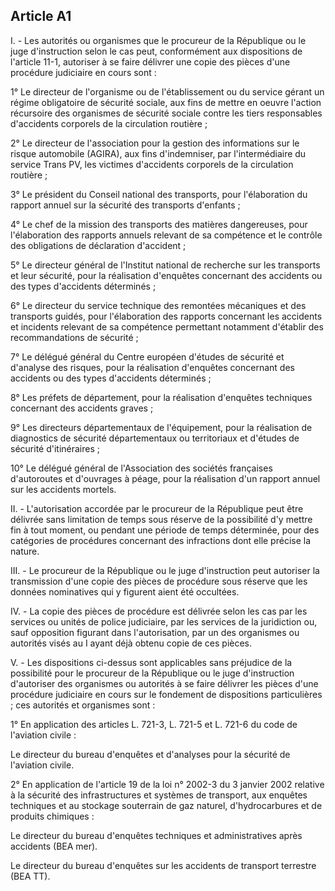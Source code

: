 Article A1
----
I. - Les autorités ou organismes que le procureur de la République ou le juge
d'instruction selon le cas peut, conformément aux dispositions de l'article
11-1, autoriser à se faire délivrer une copie des pièces d'une procédure
judiciaire en cours sont :

1° Le directeur de l'organisme ou de l'établissement ou du service gérant un
régime obligatoire de sécurité sociale, aux fins de mettre en oeuvre l'action
récursoire des organismes de sécurité sociale contre les tiers responsables
d'accidents corporels de la circulation routière ;

2° Le directeur de l'association pour la gestion des informations sur le risque
automobile (AGIRA), aux fins d'indemniser, par l'intermédiaire du service Trans
PV, les victimes d'accidents corporels de la circulation routière ;

3° Le président du Conseil national des transports, pour l'élaboration du
rapport annuel sur la sécurité des transports d'enfants ;

4° Le chef de la mission des transports des matières dangereuses, pour
l'élaboration des rapports annuels relevant de sa compétence et le contrôle des
obligations de déclaration d'accident ;

5° Le directeur général de l'Institut national de recherche sur les transports
et leur sécurité, pour la réalisation d'enquêtes concernant des accidents ou des
types d'accidents déterminés ;

6° Le directeur du service technique des remontées mécaniques et des transports
guidés, pour l'élaboration des rapports concernant les accidents et incidents
relevant de sa compétence permettant notamment d'établir des recommandations de
sécurité ;

7° Le délégué général du Centre européen d'études de sécurité et d'analyse des
risques, pour la réalisation d'enquêtes concernant des accidents ou des types
d'accidents déterminés ;

8° Les préfets de département, pour la réalisation d'enquêtes techniques
concernant des accidents graves ;

9° Les directeurs départementaux de l'équipement, pour la réalisation de
diagnostics de sécurité départementaux ou territoriaux et d'études de sécurité
d'itinéraires ;

10° Le délégué général de l'Association des sociétés françaises d'autoroutes et
d'ouvrages à péage, pour la réalisation d'un rapport annuel sur les accidents
mortels.

II. - L'autorisation accordée par le procureur de la République peut être
délivrée sans limitation de temps sous réserve de la possibilité d'y mettre fin
à tout moment, ou pendant une période de temps déterminée, pour des catégories
de procédures concernant des infractions dont elle précise la nature.

III. - Le procureur de la République ou le juge d'instruction peut autoriser la
transmission d'une copie des pièces de procédure sous réserve que les données
nominatives qui y figurent aient été occultées.

IV. - La copie des pièces de procédure est délivrée selon les cas par les
services ou unités de police judiciaire, par les services de la juridiction ou,
sauf opposition figurant dans l'autorisation, par un des organismes ou autorités
visés au I ayant déjà obtenu copie de ces pièces.

V. - Les dispositions ci-dessus sont applicables sans préjudice de la
possibilité pour le procureur de la République ou le juge d'instruction
d'autoriser des organismes ou autorités à se faire délivrer les pièces d'une
procédure judiciaire en cours sur le fondement de dispositions particulières ;
ces autorités et organismes sont :

1° En application des articles L. 721-3, L. 721-5 et L. 721-6 du code de
l'aviation civile :

Le directeur du bureau d'enquêtes et d'analyses pour la sécurité de l'aviation
civile.

2° En application de l'article 19 de la loi n° 2002-3 du 3 janvier 2002 relative
à la sécurité des infrastructures et systèmes de transport, aux enquêtes
techniques et au stockage souterrain de gaz naturel, d'hydrocarbures et de
produits chimiques :

Le directeur du bureau d'enquêtes techniques et administratives après accidents
(BEA mer).

Le directeur du bureau d'enquêtes sur les accidents de transport terrestre (BEA
TT).
